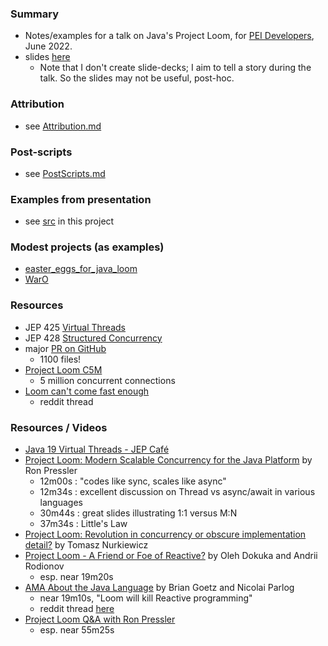### Summary

* Notes/examples for a talk on Java's Project Loom, for [PEI Developers](http://peidevs.github.io/), June 2022.
* slides [here](./doc)
    - Note that I don't create slide-decks; I aim to tell a story during the talk. So the slides may not be useful, post-hoc.

### Attribution

* see [Attribution.md](./Attribution.md)

### Post-scripts

* see [PostScripts.md](./PostScripts.md)

### Examples from presentation

* see [src](./src) in this project 

### Modest projects (as examples)

* [easter_eggs_for_java_loom](https://github.com/codetojoy/easter_eggs_for_java_loom) 
* [WarO](https://github.com/codetojoy/WarO_Java_19) 

### Resources

* JEP 425 [Virtual Threads](https://openjdk.java.net/jeps/425)
* JEP 428 [Structured Concurrency](https://openjdk.java.net/jeps/428)
* major [PR on GitHub](https://github.com/openjdk/jdk/pull/8166/files)
    - 1100 files!
* [Project Loom C5M](https://github.com/ebarlas/project-loom-c5m)
    - 5 million concurrent connections
* [Loom can't come fast enough](https://www.reddit.com/r/java/comments/kxie9p/loom_cant_come_fast_enough/)
    - reddit thread

### Resources / Videos

* [Java 19 Virtual Threads - JEP Café](https://www.youtube.com/watch?v=lKSSBvRDmTg)
* [Project Loom: Modern Scalable Concurrency for the Java Platform](https://www.youtube.com/watch?v=EO9oMiL1fFo) by Ron Pressler
    - 12m00s : "codes like sync, scales like async"
    - 12m34s : excellent discussion on Thread vs async/await in various languages
    - 30m44s : great slides illustrating 1:1 versus M:N
    - 37m34s : Little's Law
* [Project Loom: Revolution in concurrency or obscure implementation detail?](https://www.youtube.com/watch?v=n_XRUljffu0) by Tomasz Nurkiewicz 
* [Project Loom - A Friend or Foe of Reactive?](https://www.youtube.com/watch?v=YwG04UZP2a0) by Oleh Dokuka and Andrii Rodionov
    - esp. near 19m20s
* [AMA About the Java Language](https://www.youtube.com/watch?v=9si7gK94gLo) by Brian Goetz and Nicolai Parlog 
    - near 19m10s, "Loom will kill Reactive programming"
    - reddit thread [here](https://www.reddit.com/r/programming/comments/oxsnqg/brian_goetz_i_think_project_loom_is_going_to_kill/)
* [Project Loom Q&A with Ron Pressler](https://www.youtube.com/watch?v=cAHW96omBAc) 
    - esp. near 55m25s 
